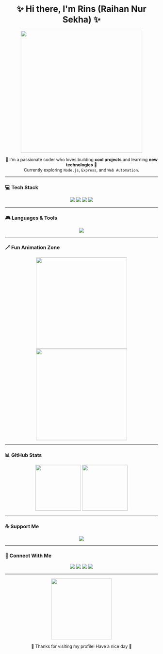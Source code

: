 <!-- 🌸 Animated Anime Style GitHub Profile README -->

<h1 align="center">✨ Hi there, I'm Rins (Raihan Nur Sekha) ✨</h1>
<p align="center">
  <img src="https://media.tenor.com/ZlK1J1C8Qe8AAAAC/anime-rain.gif" width="400"/>
</p>

<p align="center">
  🌙 I'm a passionate coder who loves building <strong>cool projects</strong> and learning <strong>new technologies</strong> 🚀<br/>
  Currently exploring <code>Node.js</code>, <code>Express</code>, and <code>Web Automation</code>.
</p>

---

### 💻 Tech Stack

<p align="center">
  <img src="https://img.shields.io/badge/HTML5-90%25-orange?logo=html5&logoColor=white&style=for-the-badge"/>
  <img src="https://img.shields.io/badge/JavaScript-70%25-yellow?logo=javascript&logoColor=black&style=for-the-badge"/>
  <img src="https://img.shields.io/badge/Node.js-90%25-green?logo=node.js&logoColor=white&style=for-the-badge"/>
  <img src="https://img.shields.io/badge/Express-85%25-lightgrey?logo=express&logoColor=black&style=for-the-badge"/>
</p>

---

### 🎮 Languages & Tools

<p align="center">
  <img src="https://skillicons.dev/icons?i=html,css,js,nodejs,react,express,php,python,java,mysql,mongodb,linux,nginx,ps,ai,git,vscode" />
</p>

---

### 🪄 Fun Animation Zone

<p align="center">
  <img src="https://media.tenor.com/qzF6yXfT0TAAAAAd/anime-hacker.gif" width="300"/>
  <img src="https://media.tenor.com/7b3oXq3yD4EAAAAC/programming-anime.gif" width="300"/>
</p>

---

### 📊 GitHub Stats

<p align="center">
  <img src="https://github-readme-stats.vercel.app/api?username=Sweetopet&show_icons=true&theme=tokyonight" height="150"/>
  <img src="https://github-readme-stats.vercel.app/api/top-langs/?username=Sweetopet&layout=compact&theme=tokyonight" height="150"/>
</p>

---

### ☕ Support Me

<p align="center">
  <a href="https://www.buymeacoffee.com/sweetopet">
    <img src="https://img.shields.io/badge/☕-Buy me a coffee-yellow?style=for-the-badge"/>
  </a>
</p>

---

### 💬 Connect With Me

<p align="center">
  <a href="https://twitter.com/"><img src="https://img.shields.io/badge/Twitter-1DA1F2?style=for-the-badge&logo=twitter&logoColor=white"/></a>
  <a href="https://instagram.com/"><img src="https://img.shields.io/badge/Instagram-E4405F?style=for-the-badge&logo=instagram&logoColor=white"/></a>
  <a href="https://discord.gg/"><img src="https://img.shields.io/badge/Discord-5865F2?style=for-the-badge&logo=discord&logoColor=white"/></a>
  <a href="https://youtube.com/"><img src="https://img.shields.io/badge/YouTube-FF0000?style=for-the-badge&logo=youtube&logoColor=white"/></a>
</p>

---

<p align="center">
  <img src="https://media.tenor.com/wJ8Z_xV1LHwAAAAC/anime-wave.gif" width="200"/>
</p>

<p align="center">
  💫 Thanks for visiting my profile! Have a nice day 💫
</p>

